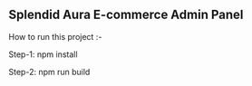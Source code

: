 ## Splendid Aura E-commerce Admin Panel

How to run this project :-

Step-1: npm install

Step-2: npm run build
